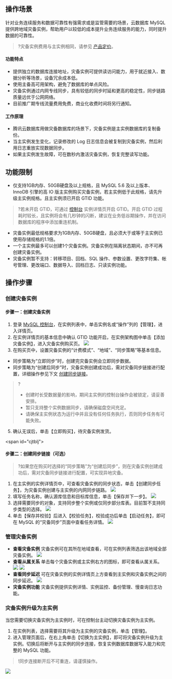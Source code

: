 ## 操作场景
针对业务连续服务和数据可靠性有强需求或是监管需要的场景，云数据库 MySQL 提供跨地域灾备实例，帮助用户以较低的成本提升业务连续服务的能力，同时提升数据的可靠性。
>?灾备实例费用与主实例相同，请参见 [产品定价](https://buy.cloud.tencent.com/price/cdb)。

#### 功能特点
- 提供独立的数据库连接地址，灾备实例可提供读访问能力，用于就近接入、数据分析等场景，设备冗余成本低。
- 使用主备高可用架构，避免了数据库的单点风险。
- 灾备实例通过内网专线同步，具有较低的同步时延和更高的稳定性，同步链路质量远优于公网网络。
- 目前推广期专线流量费用免费，商业化收费时间将另行通知。

#### 工作原理
- 腾讯云数据库用做灾备数据库的场景下，灾备实例是主实例数据库的复制备份。
- 当主实例发生变化，记录修改的 Log 日志信息会被复制到灾备实例，然后利用日志重放实现数据同步。
- 如果主实例发生故障，可在数秒内激活灾备实例，恢复完整读写功能。

## 功能限制
- 仅支持1GB内存、50GB硬盘及以上规格，且 MySQL 5.6 及以上版本、InnoDB 引擎的高 IO 版主实例购买灾备实例，若主实例低于此规格，请先升级主实例规格。且主实例须已开启 GTID 功能。
>?若未开启 GTID，可通过 [控制台](https://console.cloud.tencent.com/cdb/) 实例详情页开启 GTID。开启 GTID 过程耗时较长，且实例将会有几秒钟的闪断，建议在业务低谷期操作，并在访问数据库的程序中添加重连机制。
- 灾备实例最低规格要求为1GB内存、50GB硬盘，且必须大于或等于主实例已使用存储规格的1.1倍。
- 一个主实例最多可以创建1个灾备实例。灾备实例在隔离状态期间，亦不可再创建灾备实例。
- 灾备实例暂不支持：转移项目、回档、SQL 操作、参数设置、更改字符集、帐号管理、更改端口、数据导入、回档日志、只读实例功能。

## 操作步骤
### 创建灾备实例
#### 步骤一：创建灾备实例
1. 登录 [MySQL 控制台](https://console.cloud.tencent.com/cdb/ )，在实例列表中，单击实例名或“操作”列的【管理】，进入详情页。
2. 在实例详情页的基本信息中确认 GTID 功能开启，在实例架构图中单击【添加灾备实例】，进入灾备实例购买页。
![](https://main.qcloudimg.com/raw/d41ae3d97935763b180f2e8a26cb2364.png)
4. 在购买页中，设置灾备实例的“计费模式”、“地域”、“同步策略”等基本信息。
 - 同步策略为“立即同步”时，创建完灾备实例会立即同步数据。
 - 同步策略为“创建后同步”时，灾备实例创建成功后，需对灾备同步链接进行配置，详细操作参见下文 [创建同步链接](#cjtblj)。
>?
>- 创建时长受数据量的影响，期间主实例的控制台操作会被锁定，请妥善安排。
>- 暂只支持整个实例数据同步，请确保磁盘空间充足。
>- 请确保主实例状态为运行中并且没有任何任务执行，否则同步任务有可能失败。  
5. 确认无误后，单击【立即购买】，待灾备实例发货。

<span id="cjtblj"></span>
#### 步骤二：创建同步链接（可选）
>?如果您在购买时选择的“同步策略”为“创建后同步”，则在灾备实例创建成功后，需对灾备同步链接进行配置，可实现异地灾备。

1. 在主实例的实例详情页中，可查看灾备实例的同步状态，单击【创建同步任务】，为灾备实例创建与主实例的内网同步链路。
![](https://main.qcloudimg.com/raw/f2f941ccf588d54cb2687cc0a9d0a961.png)
2. 填写任务名称，确认源库信息和目标库信息，单击【保存并下一步】。
![](https://main.qcloudimg.com/raw/5a2b3ef40de69af903cc60396d8f1a84.png)
3. 选择需要同步的对象，支持同步整个实例或仅同步部分库表。目前暂不支持同步类型的选择。
![](https://main.qcloudimg.com/raw/ac3f2db7c68f708ac07bb597a420ae83.png)
4. 单击【保存并校验】后进入【校验任务】，校验成功后单击【启动任务】，即可在 MySQL 的“灾备同步”页面中查看任务详情。
![](https://main.qcloudimg.com/raw/4cc319646447bb20a5a76982a0783a49.png)

### 管理灾备实例
- **查看灾备实例**
  灾备实例可在其所在地域查看，可在实例列表筛选出该地域全部灾备实例。
	![](https://main.qcloudimg.com/raw/1ade1aa59f7c5cd74b2cf30299d31cac.png)
- **查看从属关系**
  单击每个灾备实例或主实例右方的图标，即可查看从属关系。
  ![](https://main.qcloudimg.com/raw/4b98a6b2831c027af52a37050aa16f2d.png)
	![](https://main.qcloudimg.com/raw/f08c6d3dd53a40ea544bdadc9e111ee8.png)
- **查看同步延迟**
  可在灾备实例的实例详情页上方查看到主实例和灾备实例之间的同步延迟。
![](https://main.qcloudimg.com/raw/d06a9c821f5ebd04173ee6e453ef5ef2.png)
- **灾备实例功能**
  灾备实例提供实例详情、实例监控、备份管理、慢查询日志功能。
 
### 灾备实例升级为主实例
当您需要切换灾备实例为主实例时，可在控制台主动切换灾备实例为主实例。
1. 在实例列表，选择需要将其升级为主实例的灾备实例，单击【管理】。
2. 进入管理页面后，在右上角单击【切换为主实例】，即可将灾备实例升级为主实例。切换后将断开与主实例的同步连接，恢复实例数据库数据写入能力和完整的 MySQL 功能。
>!同步连接断开后不可重连，请谨慎操作。
> 
![](https://main.qcloudimg.com/raw/c4e1517d56c630ff845c89060402e657.png)

